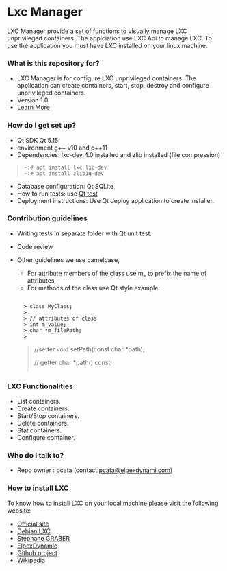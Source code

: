 # Lxc Manager #

LXC Manager provide a set of functions to visually manage LXC unprivileged containers. The applciation use LXC Api to manage LXC. To use the application you must have LXC installed on your linux machine.

### What is this repository for? ###

* LXC Manager is for configure LXC unprivileged containers. The application can create containers, start, stop, destroy and configure unprivileged containers.
* Version 1.0
* [Learn More](https://lxcmanager.elpexdynamic.com)

### How do I get set up? ###

* Qt SDK Qt 5.15
* environment g++ v10 and c++11
* Dependencies: lxc-dev 4.0 installed and zlib installed (file compression)
> ```
> ~:# apt install lxc lxc-dev
> ~:# apt install zlib1g-dev
> ```
* Database configuration: Qt SQLite
* How to run tests: use [Qt test](https://doc.qt.io/qt-5/qtest-overview.html) 
* Deployment instructions: Use Qt deploy application to create installer.

### Contribution guidelines ###

* Writing tests in separate folder with Qt unit test.
* Code review
* Other guidelines we use camelcase, 
	- For attribute members of the class use m_ to prefix the name of attributes, 
	- For methods of the class use Qt style example: 
	
	> ```
        > class MyClass;
        >
        > // attributes of class
        > int m_value;
        > char *m_filePath;
        >
	> //setter 
	> void setPath(const char *path);
	>
	> // getter
	> char *path() const;
	> ``` 

### LXC Functionalities ###

* List containers.
* Create containers.
* Start/Stop containers.
* Delete containers.
* Stat containers.
* Configure container.

### Who do I talk to? ###

* Repo owner : pcata (contact:pcata@elpexdynami.com)

### How to install LXC ###
To know how to install LXC on your local machine please visit the following website:

* [Official site](https://linuxcontainers.org/)
* [Debian LXC](https://wiki.debian.org/LXC)
* [Stéphane GRABER](https://stgraber.org/2013/12/20/lxc-1-0-blog-post-series/)
* [ElpexDynamic](https://lxcmanager.elpexdynamic.com/howto-install)
* [Github project](https://github.com/lxc/lxc)
* [Wikipedia](https://en.wikipedia.org/wiki/LXC)
